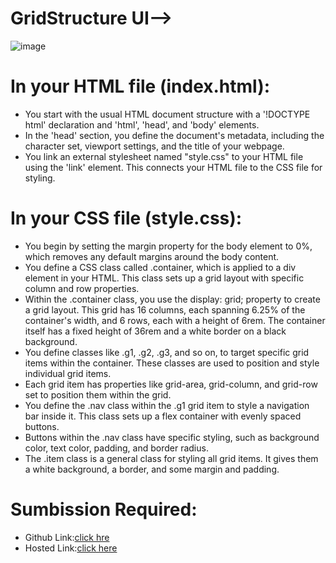 # GridStructure UI-->
![image](https://github.com/namishagurunani/GridStructure/assets/126158413/56d831b1-aa7a-495e-abf7-c820a4ff51a3)
# In your HTML file (index.html):
- You start with the usual HTML document structure with a '!DOCTYPE html' declaration and 'html', 'head', and 'body' elements.
- In the 'head' section, you define the document's metadata, including the character set, viewport settings, and the title of your webpage.
- You link an external stylesheet named "style.css" to your HTML file using the 'link' element. This connects your HTML file to the CSS file for styling.
# In your CSS file (style.css):
- You begin by setting the margin property for the body element to 0%, which removes any default margins around the body content.
- You define a CSS class called .container, which is applied to a div element in your HTML. This class sets up a grid layout with specific column and row properties.
- Within the .container class, you use the display: grid; property to create a grid layout. This grid has 16 columns, each spanning 6.25% of the container's width, 
  and 6 rows, each with a height of 6rem. The container itself has a fixed height of 36rem and a white border on a black background.
- You define classes like .g1, .g2, .g3, and so on, to target specific grid items within the container. These classes are used to position and style individual grid 
  items.
- Each grid item has properties like grid-area, grid-column, and grid-row set to position them within the grid.
- You define the .nav class within the .g1 grid item to style a navigation bar inside it. This class sets up a flex container with evenly spaced buttons.
- Buttons within the .nav class have specific styling, such as background color, text color, padding, and border radius.
- The .item class is a general class for styling all grid items. It gives them a white background, a border, and some margin and padding.
# Sumbission Required:
- Github Link:[click hre](https://github.com/namishagurunani/GridStructure)
- Hosted Link:[click here](https://namishagurunani.github.io/GridStructure/)
